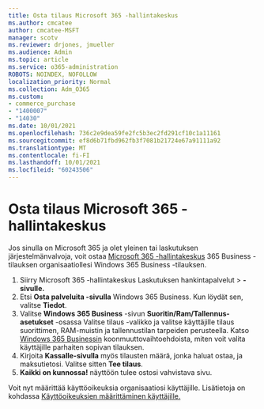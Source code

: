 ```yaml
---
title: Osta tilaus Microsoft 365 -hallintakeskus
ms.author: cmcatee
author: cmcatee-MSFT
manager: scotv
ms.reviewer: drjones, jmueller
ms.audience: Admin
ms.topic: article
ms.service: o365-administration
ROBOTS: NOINDEX, NOFOLLOW
localization_priority: Normal
ms.collection: Adm_O365
ms.custom:
- commerce_purchase
- "1400007"
- "14030"
ms.date: 10/01/2021
ms.openlocfilehash: 736c2e9dea59fe2fc5b3ec2fd291cf10c1a11161
ms.sourcegitcommit: ef8d6b71fbd962fb3f7081b21724e67a91111a92
ms.translationtype: MT
ms.contentlocale: fi-FI
ms.lasthandoff: 10/01/2021
ms.locfileid: "60243506"
---
```

# <a name="buy-a-subscription-through-the-microsoft-365-admin-center"></a>Osta tilaus Microsoft 365 -hallintakeskus

Jos sinulla on Microsoft 365 ja olet yleinen tai laskutuksen järjestelmänvalvoja, voit ostaa [Microsoft 365 -hallintakeskus](https://go.microsoft.com/fwlink/p/?linkid=2024339) 365 Business -tilauksen organisaatiollesi Windows 365 Business -tilauksen.

1. Siirry Microsoft 365 -hallintakeskus Laskutuksen hankintapalvelut   >  **-sivulle.**
2. Etsi **Osta palveluita -sivulla** Windows 365 Business. Kun löydät sen, valitse **Tiedot**.
3. Valitse **Windows 365 Business** -sivun **Suoritin/Ram/Tallennus-asetukset** -osassa Valitse tilaus  -valikko ja valitse käyttäjille tilaus suorittimen, RAM-muistin ja tallennustilan tarpeiden perusteella. Katso [Windows 365 Businessin](https://docs.microsoft.com/microsoft-365/admin/setup/windows-365-business-sizing) koonmuuttovaihtoehdoista, miten voit valita käyttäjille parhaiten sopivan tilauksen.
4. Kirjoita **Kassalle-sivulla** myös tilausten määrä, jonka haluat ostaa, ja maksutietosi. Valitse sitten **Tee tilaus**.
5. **Kaikki on kunnossa!** näyttöön tulee ostosi vahvistava sivu.

Voit nyt määrittää käyttöoikeuksia organisaatiosi käyttäjille. Lisätietoja on kohdassa [Käyttöoikeuksien määrittäminen käyttäjille.](https://docs.microsoft.com/microsoft-365/admin/setup/get-started-windows-365-business#assign-licenses-to-users)
